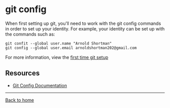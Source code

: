 # git config
When first setting up git, you'll need to work with the git config commands in order to set up your identity.
For example, your identity can be set up with the commands such as:
```
git confit --global user.name "Arnold Shortman"
git config --global user.email arnoldshortman202@gmail.com
```
For more information, view the [first time git setup](https://git-scm.com/book/en/v2/Getting-Started-First-Time-Git-Setup)
## Resources
- [Git Config Documentation](https://git-scm.com/docs/git-config)
---
[Back to home](../README.md)